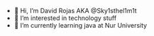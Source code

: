 - 👋 Hi, I’m David Rojas AKA @Sky1sthel1m1t
- 👀 I’m interested in technology stuff
- 🌱 I’m currently learning java at Nur University

<!---
Sky1sthel1m1t/Sky1sthel1m1t is a ✨ special ✨ repository because its `README.md` (this file) appears on your GitHub profile.
You can click the Preview link to take a look at your changes.
--->
